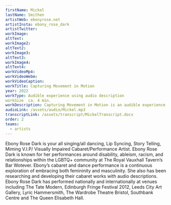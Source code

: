 ```yaml
---
firstName: Mickel
lastName: Smithen
artistWeb: ebonyrose.net
artistInsta: ebony_rose_dark
artistTwitter:
workImage: 
altText:
workImage2:
altText2:
workImage3:
altText3:
workImage4:
altText4:
workVideoMp4:
workVideoWebm:
workVideoCaption:
workTitle: Capturing Movement in Motion
year: 2022
workType: Audible experience using audio description 
workSize  ca. 4 min. 
workDescription: Capturing Movement in Motion is an audible experience describing two images, one of which is blurry. This is how I see as a visually impaired person. The other is clear, which is how my vision changes depending on the lighting and the contrast in colours around me. The audible experience explores what it is like to be heavily reliant on contrast lighting magnification in order to create a clear image. The audible experience can be experienced while sitting down, standing up or moving around.
audioLink: /assets/audio/Mickel.mp3
transcriptLink: /assets/transcript/MickelTranscript.docx
order: 2
teams:
  - artists
---
```


Ebony Rose Dark is your all singing/all dancing, Lip Syncing, Story Telling, Miming V.I.P/ Visually Impaired Cabaret/Performance Artist. Ebony Rose Dark is known for her performances around disability, ableism, racism, and relationships within the LGBTQ+ community at The Royal Vauxhall Tavern’s Bar Wotever. Ebony’s cabaret and dance performance is a continuous exploration of embracing both femininity and masculinity. She also has been researching and developing their cabaret works with audio descriptions. Ebony Rose Dark has performed nationally and internationally at venues including The Tate Modern, Edinburgh Fringe Festival 2012, Leeds City Art Gallery, Lyric Hammersmith, The Wardrobe Theatre Bristol, Southbank Centre and The Queen Elisabeth Hall. 


